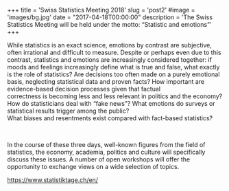 +++
title = 'Swiss Statistics Meeting 2018'
slug = 'post2'
#image = 'images/bg.jpg'
date = "2017-04-18T00:00:00"
description = 'The Swiss Statistics Meeting will be held under the motto: “Statistic and emotions”'
+++

While statistics is an exact science, emotions by contrast are subjective, often irrational and difficult 
to measure. Despite or perhaps even due to this contrast, statistics and emotions are increasingly 
considered together: if moods and feelings increasingly define what is true and false, what exactly is 
the role of statistics? Are decisions too often made on a purely emotional basis, neglecting statistical 
data  and  proven  facts?  How  important  are  evidence-based  decision  processes  given  that  factual  
correctness is becoming less and less relevant in politics and the economy? How do statisticians 
deal  with  “fake  news”?  What  emotions  do  surveys  or  statistical  results  trigger  among  the  public?  
What biases and resentments exist compared with fact-based statistics?

<br>

In the course of these three days, well-known figures from the field of statistics, the economy, academia, politics and culture will specifically discuss these issues. A number of open workshops will 
offer the opportunity to exchange views on a wide selection of topics.

https://www.statistiktage.ch/en/